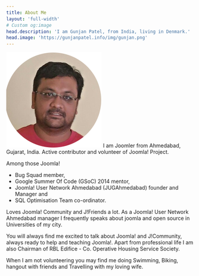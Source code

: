 ```yaml
---
title: About Me
layout: 'full-width'
# Custom og:image
head.description: 'I am Gunjan Patel, from India, living in Denmark.'
head.image: 'https://gunjanpatel.info/img/gunjan.png'
---
```

![GunjanPatel](img/gunjan.png)
I am Joomler from Ahmedabad, Gujarat, India. 
Active contributor and volunteer of Joomla! Project. 

Among those Joomla! 
- Bug Squad member, 
- Google Summer Of Code (GSoC) 2014 mentor, 
- Joomla! User Network Ahmedabad (JUGAhmedabad) founder and Manager and 
- SQL Optimisation Team co-ordinator. 

Loves Joomla! Community and J!Friends a lot. 
As a Joomla! User Network Ahmedabad manager I frequently speaks about joomla and open source in Universities of my city.

You will always find me excited to talk about Joomla! and J!Community, always ready to help and teaching Joomla!. 
Apart from professional life I am also Chairman of RBL Edifice - Co. Operative Housing Service Society. 

When I am not volunteering you may find me doing Swimming, Biking, hangout with friends and Travelling with my loving wife.
